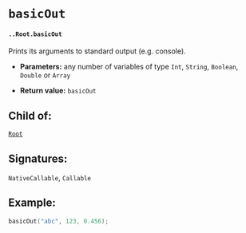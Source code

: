# `basicOut`

#### `..Root.basicOut`

Prints its arguments to standard output (e.g. console).

* **Parameters:** any number of variables of type `Int`, `String`, `Boolean`, `Double` or `Array`

* **Return value:** `basicOut`

## Child of:

[`Root`](docs..Root.md)

## Signatures:

`NativeCallable`, `Callable`

## Example:

```c
basicOut("abc", 123, 0.456);
```